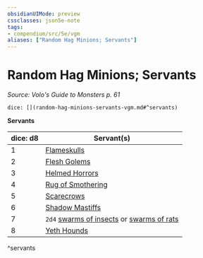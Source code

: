 ```yaml
---
obsidianUIMode: preview
cssclasses: json5e-note
tags:
- compendium/src/5e/vgm
aliases: ["Random Hag Minions; Servants"]
---
```

# Random Hag Minions; Servants
*Source: Volo's Guide to Monsters p. 61* 

`dice: [](random-hag-minions-servants-vgm.md#^servants)`

**Servants**

| dice: d8 | Servant(s) |
|----------|------------|
| 1 | [Flameskulls](z_compendium/bestiary/undead/flameskull.md) |
| 2 | [Flesh Golems](z_compendium/bestiary/construct/flesh-golem.md) |
| 3 | [Helmed Horrors](z_compendium/bestiary/construct/helmed-horror.md) |
| 4 | [Rug of Smothering](z_compendium/bestiary/construct/rug-of-smothering.md) |
| 5 | [Scarecrows](z_compendium/bestiary/construct/scarecrow.md) |
| 6 | [Shadow Mastiffs](z_compendium/bestiary/monstrosity/shadow-mastiff-alpha-mpmm.md) |
| 7 | `2d4` [swarms of insects](z_compendium/bestiary/beast/swarm-of-insects.md) or [swarms of rats](z_compendium/bestiary/beast/swarm-of-rats.md) |
| 8 | [Yeth Hounds](z_compendium/bestiary/fey/yeth-hound-mpmm.md) |
^servants